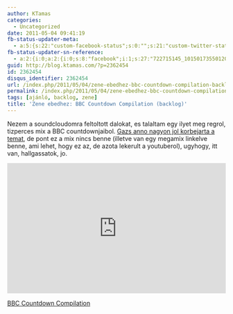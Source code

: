 ```yaml
---
author: KTamas
categories:
  - Uncategorized
date: 2011-05-04 09:41:19
fb-status-updater-meta:
  - a:5:{s:22:"custom-facebook-status";s:0:"";s:21:"custom-twitter-status";s:0:"";s:7:"fb-push";s:1:"1";s:7:"tw-push";s:1:"1";s:4:"push";s:1:"1";}
fb-status-updater-sn-reference:
  - a:2:{i:0;a:2:{i:0;s:8:"facebook";i:1;s:27:"722715145_10150173550120146";}i:1;a:2:{i:0;s:7:"twitter";i:1;s:17:"65712610309443584";}}
guid: http://blog.ktamas.com/?p=2362454
id: 2362454
disqus_identifier: 2362454
url: /index.php/2011/05/04/zene-ebedhez-bbc-countdown-compilation-backlog/
permalink: /index.php/2011/05/04/zene-ebedhez-bbc-countdown-compilation-backlog/
tags: [ajánló, backlog, zene]
title: 'Zene ebedhez: BBC Countdown Compilation (backlog)'
---
```


Nezem a soundcloudomra feltoltott dalokat, es talaltam egy ilyet meg regrol, tizperces mix a BBC countdownjaibol. [Gazs anno nagyon jol korbejarta a temat](http://bergengocia.net/2009/02/this-is-bbc-news.htm), de pont ez a mix nincs benne (illetve van egy megamix linkelve benne, ami lehet, hogy ez az, de azota lekerult a youtuberol), ugyhogy, itt van, hallgassatok, jo.

<iframe width="100%" height="300" scrolling="no" frameborder="no" allow="autoplay" src="https://w.soundcloud.com/player/?url=https%3A//api.soundcloud.com/tracks/6417194&color=%23ff5500&auto_play=false&hide_related=false&show_comments=true&show_user=true&show_reposts=false&show_teaser=true&visual=true"></iframe>

<span><a href="http://soundcloud.com/ktamasenty/bbc-countdown-compilation">BBC Countdown Compilation</a></span>
